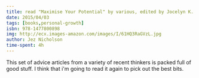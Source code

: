 ```yaml
---
title: read "Maximise Your Potential" by various, edited by Jocelyn K. Glei
date: 2015/04/03
tags: [books,personal-growth]
isbn: 978-1477800898
img: http://ecx.images-amazon.com/images/I/61HQ3RaGVzL.jpg
author: Jez Nicholson
time-spent: 4h
---
```

​​This set of advice articles from a variety of recent thinkers is packed full of good stuff. I think that i'm going to read it again to pick out the best bits.
